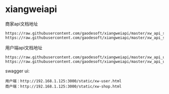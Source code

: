 # xiangweiapi

商家api文档地址

    https://raw.githubusercontent.com/gaodesoft/xiangweiapi/master/xw_api_shop.yaml
    https://raw.githubusercontent.com/gaodesoft/xiangweiapi/master/xw_api_shop.json

用户端api文档地址

    https://raw.githubusercontent.com/gaodesoft/xiangweiapi/master/xw_api_user.yaml
    https://raw.githubusercontent.com/gaodesoft/xiangweiapi/master/xw_api_user.json

swagger ui:

    用户端：http://192.168.1.125:3000/static/xw-user.html
    商户端：http://192.168.1.125:3000/static/xw-shop.html
